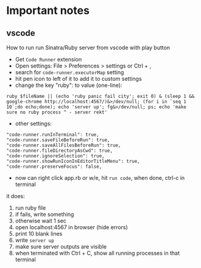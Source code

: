 # Important notes

## vscode

How to run run Sinatra/Ruby server from vscode with play button

* Get `Code Runner` extension
* Open settings: File > Preferences > settings or Ctrl + ,
* search for `code-runner.executorMap` setting
* hit pen icon to left of it to add it to custom settings
* change the key "ruby": to value (one-line):

``ruby $fileName || (echo 'ruby panic fail city'; exit 0) & (sleep 1 && google-chrome http://localhost:4567/)&>/dev/null; (for i in `seq 1 10`;do echo;done); echo 'server up'; fg&>/dev/null; ps; echo 'make sure no ruby process ^ - server rekt'``

* other settings:
```
"code-runner.runInTerminal": true,
"code-runner.saveFileBeforeRun": true,
"code-runner.saveAllFilesBeforeRun": true,
"code-runner.fileDirectoryAsCwd": true,
"code-runner.ignoreSelection": true,
"code-runner.showRunIconInEditorTitleMenu": true,
"code-runner.preserveFocus": false,
```
* now can right click app.rb or w/e, hit `run code`, when done, ctrl-c in terminal

it does:

1. run ruby file
2. if fails, write something
3. otherwise wait 1 sec
4. open localhost:4567 in browser (hide errors)
5. print 10 blank lines
6. write `server up`
7. make sure server outputs are visible
8. when terminated with Ctrl + C, show all running processes in that terminal

